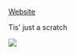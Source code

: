 [Website](https://AshVoid427.github.io/MathData24/)

Tis' just a scratch

<img src="https://www.mtgnexus.com/img/ccc/ren/21031/214875.jpg?t=2024-04-01-02:35:26">